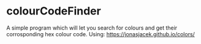 # colourCodeFinder
A simple program which will let you search for colours and get their corrosponding hex colour code.
Using: https://jonasjacek.github.io/colors/ 
